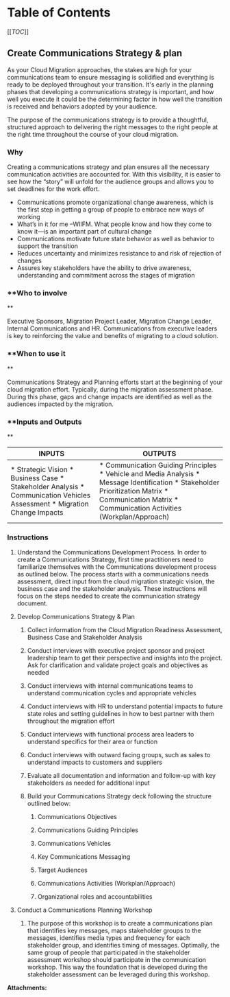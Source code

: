  

  

|    |    |    |    |
| --- | --- | --- | --- |

  

**Table of Contents**
=====================

[[_TOC_]]

**Create Communications Strategy & plan**
-----------------------------------------

As your Cloud Migration approaches, the stakes are high for your communications team to ensure messaging is solidified and everything is ready to be deployed throughout your transition. It's early in the planning phases that developing a communications strategy is important, and how well you execute it could be the determining factor in how well the transition is received and behaviors adopted by your audience.

The purpose of the communications strategy is to provide a thoughtful, structured approach to delivering the right messages to the right people at the right time throughout the course of your cloud migration.

### **Why**

Creating a communications strategy and plan ensures all the necessary communication activities are accounted for. With this visibility, it is easier to see how the “story” will unfold for the audience groups and allows you to set deadlines for the work effort.

*   Communications promote organizational change awareness, which is the first step in getting a group of people to embrace new ways of working
*   What’s in it for me –WIIFM. What people know and how they come to know it—is an important part of cultural change
*   Communications motivate future state behavior as well as behavior to support the transition
*   Reduces uncertainty and minimizes resistance to and risk of rejection of changes
*   Assures key stakeholders have the ability to drive awareness, understanding and commitment across the stages of migration

### **Who to involve  
**

Executive Sponsors, Migration Project Leader, Migration Change Leader, Internal Communications and HR. Communications from executive leaders is key to reinforcing the value and benefits of migrating to a cloud solution.

### **When to use it  
**

Communications Strategy and Planning efforts start at the beginning of your cloud migration effort. Typically, during the migration assessment phase. During this phase, gaps and change impacts are identified as well as the audiences impacted by the migration.

### **Inputs and Outputs  
**

|   **INPUTS**   |   **OUTPUTS**   |
| --- | --- |
|   *   Strategic Vision *   Business Case *   Stakeholder Analysis *   Communication Vehicles Assessment *   Migration Change Impacts   |   *   Communication Guiding Principles *   Vehicle and Media Analysis *   Message Identification *   Stakeholder Prioritization Matrix *   Communication Matrix *   Communication Activities (Workplan/Approach)        |

  

### **Instructions**

1.  Understand the Communications Development Process. In order to create a Communications Strategy, first time practitioners need to familiarize themselves with the Communications development process as outlined below. The process starts with a communications needs assessment, direct input from the cloud migration strategic vision, the business case and the stakeholder analysis. These instructions will focus on the steps needed to create the communication strategy document.
2.  Develop Communications Strategy & Plan
    
    1.  Collect information from the Cloud Migration Readiness Assessment, Business Case and Stakeholder Analysis
        
    2.  Conduct interviews with executive project sponsor and project leadership team to get their perspective and insights into the project. Ask for clarification and validate project goals and objectives as needed
        
    3.  Conduct interviews with internal communications teams to understand communication cycles and appropriate vehicles
        
    4.  Conduct interviews with HR to understand potential impacts to future state roles and setting guidelines in how to best partner with them throughout the migration effort
        
    5.  Conduct interviews with functional process area leaders to understand specifics for their area or function
        
    6.  Conduct interviews with outward facing groups, such as sales to understand impacts to customers and suppliers
        
    7.  Evaluate all documentation and information and follow-up with key stakeholders as needed for additional input
        
    8.  Build your Communications Strategy deck following the structure outlined below:
        
        1.  Communications Objectives
            
        2.  Communications Guiding Principles
            
        3.  Communications Vehicles
            
        4.  Key Communications Messaging
            
        5.  Target Audiences
            
        6.  Communications Activities (Workplan/Approach)
            
        7.  Organizational roles and accountabilities
            
3.  Conduct a Communications Planning Workshop
    
    1.  The purpose of this workshop is to create a communications plan that identifies key messages, maps stakeholder groups to the messages, identifies media types and frequency for each stakeholder group, and identifies timing of messages. Optimally, the same group of people that participated in the stakeholder assessment workshop should participate in the communication workshop. This way the foundation that is developed during the stakeholder assessment can be leveraged during this workshop.

 **Attachments:** 

